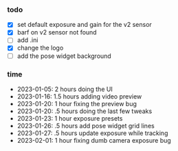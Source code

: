 ### todo

- [x] set default exposure and gain for the v2 sensor
- [x] barf on v2 sensor not found
- [ ] add .ini
- [x] change the logo
- [ ] add the pose widget background

### time

- 2023-01-05: 2 hours doing the UI
- 2023-01-16: 1.5 hours adding video preview
- 2023-01-20: 1 hour fixing the preview bug
- 2023-01-20: .5 hours doing the last few tweaks
- 2023-01-23: 1 hour exposure presets
- 2023-01-26: .5 hours add pose widget grid lines
- 2023-01-27: .5 hours update exposure while tracking
- 2023-02-01: 1 hour fixing dumb camera exposure bug
